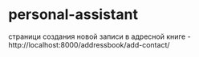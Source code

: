 # personal-assistant
страници создания новой записи в адресной книге - http://localhost:8000/addressbook/add-contact/

